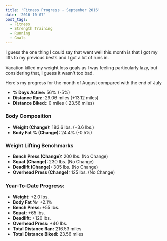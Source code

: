 ```yaml
---
title: 'Fitness Progress - September 2016'
date: '2016-10-07'
post_tags:
  - Fitness
  - Strength Training
  - Running
  - Goals
---
```


I guess the one thing I could say that went well this month is that I got my lifts to my previous bests and I got a lot of runs in.
<!-- excerpt -->

Vacation killed my weight loss goals as I was feeling particularly lazy, but considering that, I guess it wasn't too bad.

Here's my progress for the month of August compared with the end of July

-   **% Days Active:** 56% (-5%)
-   **Distance Ran:**: 29.06 miles (+13.12 miles)
-   **Distance Biked:**: 0 miles (-23.56 miles)

### Body Composition

-   **Weight (Change):** 183.6 lbs. (+3.6 lbs.)
-   **Body Fat % (Change):** 24.4% (-0.5%)

### Weight Lifting Benchmarks

-   **Bench Press (Change):** 200 lbs. (No Change)
-   **Squat (Change):** 230 lbs. (No Change)
-   **Deadlift (Change):** 305 lbs. (No Change)
-   **Overhead Press (Change):** 125 lbs. (No Change)

### Year-To-Date Progress:

-   **Weight:** +2.0 lbs.
-   **Body Fat %:** +2.1%
-   **Bench Press:** +55 lbs.
-   **Squat:** +65 lbs.
-   **Deadlift:** +120 lbs.
-   **Overhead Press:** +40 lbs.
-   **Total Distance Ran:** 216.53 miles
-   **Total Distance Biked:** 23.56 miles

